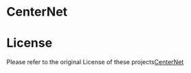 # CenterNet

# License
Please refer to the original License of these projects[CenterNet](https://github.com/xingyizhou/CenterNet)